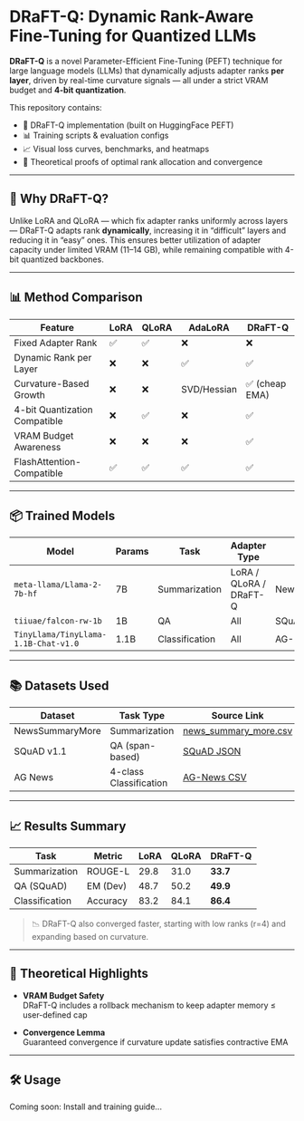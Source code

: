# DRaFT-Q: Dynamic Rank-Aware Fine-Tuning for Quantized LLMs

**DRaFT-Q** is a novel Parameter-Efficient Fine-Tuning (PEFT) technique for large language models (LLMs) that dynamically adjusts adapter ranks **per layer**, driven by real-time curvature signals — all under a strict VRAM budget and **4-bit quantization**.

This repository contains:
- 🧠 DRaFT-Q implementation (built on HuggingFace PEFT)
- 📊 Training scripts & evaluation configs
- 📈 Visual loss curves, benchmarks, and heatmaps
- 📄 Theoretical proofs of optimal rank allocation and convergence

---

## 🧠 Why DRaFT-Q?

Unlike LoRA and QLoRA — which fix adapter ranks uniformly across layers — DRaFT-Q adapts rank **dynamically**, increasing it in “difficult” layers and reducing it in “easy” ones. This ensures better utilization of adapter capacity under limited VRAM (11–14 GB), while remaining compatible with 4-bit quantized backbones.

---

## 📊 Method Comparison

| Feature                        | LoRA | QLoRA | AdaLoRA | DRaFT-Q |
|-------------------------------|------|-------|----------|---------|
| Fixed Adapter Rank            | ✅   | ✅    | ❌       | ❌      |
| Dynamic Rank per Layer        | ❌   | ❌    | ✅       | ✅      |
| Curvature-Based Growth        | ❌   | ❌    | SVD/Hessian | ✅ (cheap EMA) |
| 4-bit Quantization Compatible | ❌   | ✅    | ❌       | ✅      |
| VRAM Budget Awareness         | ❌   | ❌    | ❌       | ✅      |
| FlashAttention-Compatible     | ✅   | ✅    | ✅       | ✅      |

---

## 📦 Trained Models

| Model                    | Params | Task          | Adapter Type | Notes |
|--------------------------|--------|---------------|---------------|-------|
| `meta-llama/Llama-2-7b-hf`     | 7B     | Summarization | LoRA / QLoRA / DRaFT-Q | NewsSummary |
| `tiiuae/falcon-rw-1b`          | 1B     | QA            | All          | SQuAD v1.1 |
| `TinyLlama/TinyLlama-1.1B-Chat-v1.0` | 1.1B   | Classification | All | AG-News |

---

## 📚 Datasets Used

| Dataset            | Task Type        | Source Link                                                                 |
|--------------------|------------------|------------------------------------------------------------------------------|
| NewsSummaryMore    | Summarization    | [news_summary_more.csv](https://raw.githubusercontent.com/sunnysai12345/News_Summary/master/news_summary_more.csv) |
| SQuAD v1.1         | QA (span-based)  | [SQuAD JSON](https://rajpurkar.github.io/SQuAD-explorer/dataset/train-v1.1.json) |
| AG News            | 4-class Classification | [AG-News CSV](https://raw.githubusercontent.com/mhjabreel/CharCnn_Keras/master/data/ag_news_csv/train.csv) |

---

## 📈 Results Summary

| Task           | Metric   | LoRA | QLoRA | DRaFT-Q |
|----------------|----------|------|-------|----------|
| Summarization  | ROUGE-L  | 29.8 | 31.0  | **33.7** |
| QA (SQuAD)     | EM (Dev) | 48.7 | 50.2  | **49.9** |
| Classification | Accuracy | 83.2 | 84.1  | **86.4** |

> 📉 DRaFT-Q also converged faster, starting with low ranks (r=4) and expanding based on curvature.

---

## 🧮 Theoretical Highlights

- **VRAM Budget Safety**  
  DRaFT-Q includes a rollback mechanism to keep adapter memory ≤ user-defined cap

- **Convergence Lemma**  
  Guaranteed convergence if curvature update satisfies contractive EMA


---

## 🛠 Usage

Coming soon: Install and training guide...
